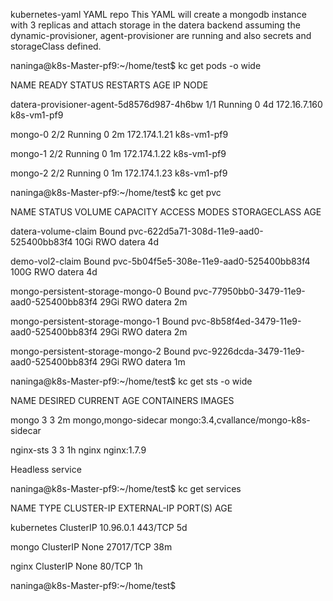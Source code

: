 kubernetes-yaml
YAML repo
This YAML will create a mongodb instance with 3 replicas and attach storage in the datera backend assuming the dynamic-provisioner, agent-provisioner are running and also secrets and storageClass defined. 

naninga@k8s-Master-pf9:~/home/test$ kc get pods -o wide 

NAME                                        READY     STATUS    RESTARTS   AGE       IP             NODE 

datera-provisioner-agent-5d8576d987-4h6bw   1/1       Running   0          4d        172.16.7.160   k8s-vm1-pf9 

mongo-0                                     2/2       Running   0          2m        172.174.1.21   k8s-vm1-pf9 

mongo-1                                     2/2       Running   0          1m        172.174.1.22   k8s-vm1-pf9 

mongo-2                                     2/2       Running   0          1m        172.174.1.23   k8s-vm1-pf9 

 

naninga@k8s-Master-pf9:~/home/test$ kc get pvc 

NAME                               STATUS    VOLUME                                     CAPACITY   ACCESS MODES   STORAGECLASS   AGE 

datera-volume-claim                Bound     pvc-622d5a71-308d-11e9-aad0-525400bb83f4   10Gi       RWO            datera         4d 

demo-vol2-claim                    Bound     pvc-5b04f5e5-308e-11e9-aad0-525400bb83f4   100G       RWO            datera         4d 

mongo-persistent-storage-mongo-0   Bound     pvc-77950bb0-3479-11e9-aad0-525400bb83f4   29Gi       RWO            datera         2m 

mongo-persistent-storage-mongo-1   Bound     pvc-8b58f4ed-3479-11e9-aad0-525400bb83f4   29Gi       RWO            datera         2m 

mongo-persistent-storage-mongo-2   Bound     pvc-9226dcda-3479-11e9-aad0-525400bb83f4   29Gi       RWO            datera         1m 

 

 

naninga@k8s-Master-pf9:~/home/test$ kc get sts -o wide 

NAME        DESIRED   CURRENT   AGE       CONTAINERS            IMAGES 

mongo       3         3         2m        mongo,mongo-sidecar   mongo:3.4,cvallance/mongo-k8s-sidecar 

nginx-sts   3         3         1h        nginx                 nginx:1.7.9 

 

 

Headless service 

naninga@k8s-Master-pf9:~/home/test$ kc get services 

NAME         TYPE        CLUSTER-IP   EXTERNAL-IP   PORT(S)     AGE 

kubernetes   ClusterIP   10.96.0.1    <none>        443/TCP     5d 

mongo        ClusterIP   None         <none>        27017/TCP   38m 

nginx        ClusterIP   None         <none>        80/TCP      1h 

naninga@k8s-Master-pf9:~/home/test$  

